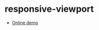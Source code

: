 responsive-viewport
===================
- [Online demo](https://dirkarnez.github.io/responsive-viewport/)
